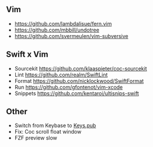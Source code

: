 ## Vim

* https://github.com/lambdalisue/fern.vim
* https://github.com/mbbill/undotree
* https://github.com/svermeulen/vim-subversive

## Swift x Vim

* Sourcekit https://github.com/klaaspieter/coc-sourcekit
* Lint https://github.com/realm/SwiftLint
* Format https://github.com/nicklockwood/SwiftFormat
* Run https://github.com/gfontenot/vim-xcode
* Snippets https://github.com/kentaroi/ultisnips-swift

## Other

* Switch from Keybase to [Keys.pub](https://keys.pub)
* Fix: Coc scroll float window
* FZF preview slow
